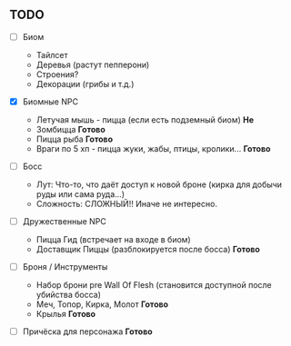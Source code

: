 ## TODO

- [ ] Биом
    * Тайлсет
    * Деревья (растут пепперони)
    * Строения?
    * Декорации (грибы и т.д.)

- [X] Биомные NPC
    * Летучая мышь - пицца (если есть подземный биом) ____Не____
    * Зомбицца ____Готово____
    * Пицца рыба ____Готово____            
    * Враги по 5 хп - пицца жуки, жабы, птицы, кролики... ____Готово____

- [ ] Босс
    * Лут: Что-то, что даёт доступ к новой броне (кирка для
      добычи руды или сама руда...)
    * Сложность: СЛОЖНЫЙ!! Иначе не интересно.

- [ ] Дружественные NPC
    * Пицца Гид (встречает на входе в биом) 
    * Доставщик Пиццы (разблокируется после босса) ____Готово____

- [ ] Броня / Инструменты
    * Набор брони pre Wall Of Flesh (становится доступной
      после убийства босса)
    * Меч, Топор, Кирка, Молот ____Готово____
    * Крылья ____Готово____

- [ ] Причёска для персонажа ____Готово____
